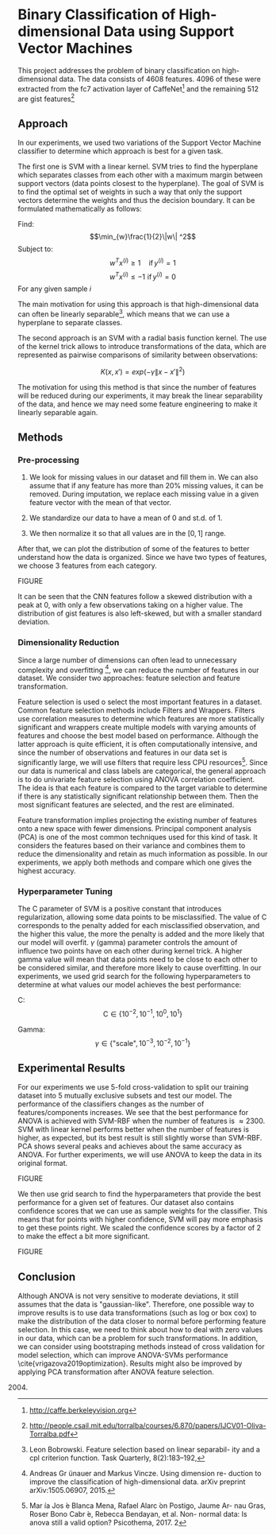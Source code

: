 # Binary Classification of High-dimensional Data using Support Vector Machines

This project addresses the problem of binary classification on high-dimensional data. The data consists of 4608 features. 4096 of these were extracted from the fc7 activation layer of CaffeNet[^1] and the remaining 512 are gist features[^2]

## Approach
In our experiments, we used two variations of the Support Vector Machine classifier to determine which approach is best for a given task.

The first one is SVM with a linear kernel. SVM tries to find the hyperplane which separates classes from each other with a maximum margin between support vectors (data points closest to the hyperplane). The goal of SVM is to find the optimal set of weights in such a way that only the support vectors determine the weights and thus the decision boundary. It can be formulated mathematically as follows:

Find:
$$\min_{w}\frac{1}{2}\|w\| ^2$$
Subject to:
$$w^Tx^{(i)} \geq 1 \quad \text{if}\, y^{(i)} = 1 $$
$$w^Tx^{(i)} \leq -1 \,\, \text{if}\, y^{(i)} = 0 $$
For any given sample $i$

The main motivation for using this approach is that high-dimensional data can often be linearly separable[^3], which means that we can use a hyperplane to separate classes.

The second approach is an SVM with a radial basis function kernel. The use of the kernel trick allows to introduce transformations of the data, which are represented as pairwise comparisons of similarity between observations:

$$ K(x, x')=exp(-\gamma\|x-x'\|^2) $$

The motivation for using this method is that since the number of features will be reduced during our experiments, it may break the linear separability of the data, and hence we may need some feature engineering to make it linearly separable again.

## Methods
### Pre-processing
1. We look for missing values in our dataset and fill them in. We can also assume that if any feature has more than 20\% missing values, it can be removed. During imputation, we replace each missing value in a given feature vector with the mean of that vector.

2. We standardize our data to have a mean of 0 and st.d. of 1.

3. We then normalize it so that all values are in the $[0,1]$ range.

After that, we can plot the distribution of some of the features to better understand how the data is organized. Since we have two types of features, we choose 3 features from each category.

FIGURE

It can be seen that the CNN features follow a skewed distribution with a peak at 0, with only a few observations taking on a higher value. The distribution of gist features is also left-skewed, but with a smaller standard deviation.

### Dimensionality Reduction

Since a large number of dimensions can often lead to unnecessary complexity and overfitting [^4], we can reduce the number of features in our dataset. We consider two approaches: feature selection and feature transformation.

Feature selection is used o select the most important features in a dataset. Common feature selection methods include Filters and Wrappers. Filters use correlation measures to determine which features are more statistically significant and wrappers create multiple models with varying amounts of features and choose the best model based on performance. Although the latter approach is quite efficient, it is often computationally intensive, and since the number of observations and features in our data set is significantly large, we will use filters that require less CPU resources[^5]. Since our data is numerical and class labels are categorical, the general approach is to do univariate feature selection using ANOVA correlation coefficient. The idea is that each feature is compared to the target variable to determine if there is any statistically significant relationship between them. Then the most significant features are selected, and the rest are eliminated.

Feature transformation implies projecting the existing number of features onto a new space with fewer dimensions. Principal component analysis (PCA) is one of the most common techniques used for this kind of task. It considers the features based on their variance and combines them to reduce the dimensionality and retain as much information as possible. In our experiments, we apply both methods and compare which one gives the highest accuracy.

### Hyperparameter Tuning
The C parameter of SVM is a positive constant that introduces regularization, allowing some data points to be misclassified. The value of C corresponds to the penalty added for each misclassified observation, and the higher this value, the more the penalty is added and the more likely that our model will overfit. $\gamma$ (gamma) parameter controls the amount of influence two points have on each other during kernel trick. A higher gamma value will mean that data points need to be close to each other to be considered similar, and therefore more likely to cause overfitting. In our experiments, we used grid search for the following hyperparameters to determine at what values our model achieves the best performance:

C: 
$$\text{C} \in \{10^{-2}, 10^{-1}, 10^{0}, 10^{1}\}$$

Gamma:
$$\gamma \in \{\text{"scale"}, 10^{-3}, 10^{-2}, 10^{-1}\}$$

## Experimental Results
For our experiments we use 5-fold cross-validation to split our training dataset into 5 mutually exclusive subsets and test our model. The performance of the classifiers changes as the number of features/components increases. We see that the best performance for ANOVA is achieved with SVM-RBF when the number of features is $\approx 2300$.  SVM with linear kernel performs better when the number of features is higher, as expected, but its best result is still slightly worse than SVM-RBF. PCA shows several peaks and achieves about the same accuracy as ANOVA. For further experiments, we will use ANOVA to keep the data in its original format.

FIGURE

We then use grid search to find the hyperparameters that provide the best performance for a given set of features. Our dataset also contains confidence scores that we can use as sample weights for the classifier. This means that for points with higher confidence, SVM will pay more emphasis to get these points right. We scaled the confidence scores by a factor of 2 to make the effect a bit more significant.

FIGURE

## Conclusion

Although ANOVA is not very sensitive to moderate deviations, it still assumes that the data is "gaussian-like". Therefore, one possible way to improve results is to use data transformations (such as log or box cox) to make the distribution of the data closer to normal before performing feature selection. In this case, we need to think about how to deal with zero values in our data, which can be a problem for such transformations. In addition, we can consider using bootstraping methods instead of cross validation for model selection, which can improve ANOVA-SVMs performance \cite{vrigazova2019optimization}. Results might also be improved by applying PCA transformation after ANOVA feature selection.

[^1]: http://caffe.berkeleyvision.org
[^2]: http://people.csail.mit.edu/torralba/courses/6.870/papers/IJCV01-Oliva-Torralba.pdf
[^3]: Leon Bobrowski. Feature selection based on linear separabil-
ity and a cpl criterion function. Task Quarterly, 8(2):183–192,
2004.
[^4]:Andreas Gr ̈unauer and Markus Vincze. Using dimension re-
duction to improve the classification of high-dimensional data.
arXiv preprint arXiv:1505.06907, 2015.
[^5]:Mar ́ıa Jos ́e Blanca Mena, Rafael Alarc ́on Postigo, Jaume Ar-
nau Gras, Roser Bono Cabr ́e, Rebecca Bendayan, et al. Non-
normal data: Is anova still a valid option? Psicothema, 2017.
2

